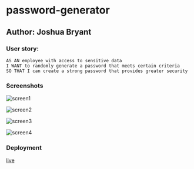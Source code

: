 # password-generator

## Author: Joshua Bryant

### User story:
```
AS AN employee with access to sensitive data
I WANT to randomly generate a password that meets certain criteria
SO THAT I can create a strong password that provides greater security
```

### Screenshots 
![screen1](./Assets/Screenshot%202023-11-27%20at%209.57.13 AM.png)

![screen2](./Assets/Screenshot%202023-11-27%20at%209.57.52 AM.png)

![screen3](./Assets/Screenshot%202023-11-27%20at%209.58.07 AM.png)

![screen4](./Assets/Screenshot%202023-11-27%20at%2010.13.17 AM.png)

### Deployment 
[live]( https://joshuabryantza.github.io/password-generator/)


